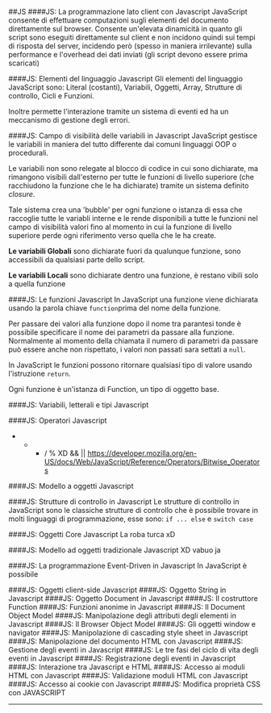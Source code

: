 ##JS
####JS: La programmazione lato client con Javascript
JavaScript consente di effettuare computazioni sugli elementi del documento direttamente sul browser.
Consente un'elevata dinamicità in quanto gli script sono eseguiti direttamente sul client e non incidono quindi sui tempi di risposta del server, incidendo però (spesso in maniera irrilevante) sulla performance e l'overhead dei dati inviati (gli script devono essere prima scaricati)

####JS: Elementi del linguaggio Javascript
Gli elementi del linguaggio JavaScript sono: Literal (costanti), Variabili, Oggetti, Array, Strutture di controllo, Cicli e Funzioni.

Inoltre permette l'interazione tramite un sistema di eventi ed ha un meccanismo di gestione degli errori. 

####JS: Campo di visibilità delle variabili in Javascript
JavaScript gestisce le variabili in maniera del tutto differente dai comuni linguaggi OOP o procedurali.

Le variabili non sono relegate al blocco di codice in cui sono dichiarate, ma rimangono visibili dall'esterno per tutte le funzioni di livello superiore (che racchiudono la funzione che le ha dichiarate) tramite un sistema definito _closure_.

Tale sistema crea una 'bubble' per ogni funzione o istanza di essa che raccoglie tutte le variabli interne e le rende disponibili a tutte le funzioni nel campo di visibilità valori fino al momento in cui la funzione di livello superiore perde ogni riferimento verso quella che le ha create.

__Le variabili Globali__ sono dichiarate fuori da qualunque funzione, sono accessibili da qualsiasi parte dello script.

__Le variabili Locali__ sono dichiarate dentro una funzione, è restano vibili solo a quella funzione

####JS: Le funzioni Javascript
In JavaScript una funzione viene dichiarata usando la parola chiave `function`prima del nome della funzione.

Per passare dei valori alla funzione dopo il nome tra parantesi tonde è possibile specificare il nome dei parametri da passare alla funzione. Normalmente al momento della chiamata il numero di parametri da passare può essere anche non rispettato, i valori non passati sara settati a `null`.

In JavaScript le funzioni possono ritornare qualsiasi tipo di valore usando l'istruzione `return`.

Ogni funzione è un'istanza di Function, un tipo di oggetto base.

####JS: Variabili, letterali e tipi Javascript

####JS: Operatori Javascript
+ - * / % XD && || https://developer.mozilla.org/en-US/docs/Web/JavaScript/Reference/Operators/Bitwise_Operators

####JS: Modello a oggetti Javascript


####JS: Strutture di controllo in Javascript
Le strutture di controllo in JavaScript sono le classiche strutture di controllo che è possibile trovare in molti linguaggi di programmazione, esse sono: `if ... else` e `switch case`

####JS: Oggetti Core Javascript
La roba turca xD

####JS: Modello ad oggetti tradizionale Javascript
XD vabuo ja 

####JS: La programmazione Event-Driven in Javascript
In JavaScript è possibile

####JS: Oggetti client-side Javascript
####JS: Oggetto String in Javascript
####JS: Oggetto Document in Javascript
####JS: Il costruttore Function
####JS: Funzioni anonime in Javascript
####JS: Il Document Object Model
####JS: Manipolazione degli attributi degli elementi in Javascript
####JS: Il Browser Object Model
####JS: Gli oggetti window e navigator
####JS: Manipolazione di cascading style sheet in Javascript
####JS: Manipolazione del documento HTML con Javascript
####JS: Gestione degli eventi in Javascript
####JS: Le tre fasi del ciclo di vita degli eventi in Javascript
####JS: Registrazione degli eventi in Javascript
####JS: Interazione tra Javascript e HTML
####JS: Accesso ai moduli HTML con Javascript
####JS: Validazione moduli HTML con Javascript
####JS: Accesso ai cookie con Javascript
####JS: Modifica proprietà CSS con JAVASCRIPT
___

